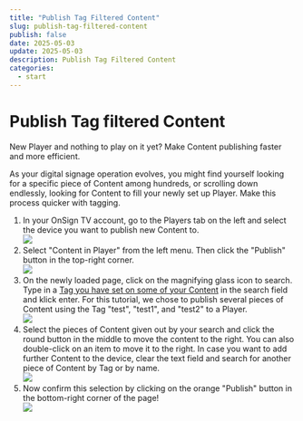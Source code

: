 ```yaml
---
title: "Publish Tag Filtered Content"
slug: publish-tag-filtered-content
publish: false
date: 2025-05-03
update: 2025-05-03
description: Publish Tag Filtered Content
categories:
  - start
---
```


Publish Tag filtered Content
============================

New Player and nothing to play on it yet? Make Content publishing faster and more efficient.

As your digital signage operation evolves, you might find yourself looking for a specific piece of Content among hundreds, or scrolling down endlessly, looking for Content to fill your newly set up Player. Make this process quicker with tagging.

1. In your OnSign TV account, go to the Players tab on the left and select the device you want to publish new Content to.  
   ![](https://static.helpjuice.com/helpjuice_production/uploads/upload/image/23821/direct/1731690282761/publish-tag-filtered-1.jpg)
2. Select "Content in Player" from the left menu. Then click the "Publish" button in the top-right corner.  
   ![](https://static.helpjuice.com/helpjuice_production/uploads/upload/image/23821/direct/1731690300224/publish-tag-filtered-2.jpg)
3. On the newly loaded page, click on the magnifying glass icon to search. Type in a [Tag you have set on some of your Content](/create-your-first-campaign/organizing-campaigns-with-tags) in the search field and klick enter. For this tutorial, we chose to publish several pieces of Content using the Tag "test", "test1", and "test2" to a Player.  
   ![](https://static.helpjuice.com/helpjuice_production/uploads/upload/image/23821/direct/1731690315024/publish-tag-filtered-3.jpg)
4. Select the pieces of Content given out by your search and click the round button in the middle to move the content to the right. You can also double-click on an item to move it to the right. In case you want to add further Content to the device, clear the text field and search for another piece of Content by Tag or by name.  
   ![](https://static.helpjuice.com/helpjuice_production/uploads/upload/image/23821/direct/1731690329138/publish-tag-filtered-4.jpg)
5. Now confirm this selection by clicking on the orange "Publish" button in the bottom-right corner of the page!  
   ![](https://static.helpjuice.com/helpjuice_production/uploads/upload/image/23821/direct/1731690343557/publish-tag-filtered-5.jpg)
